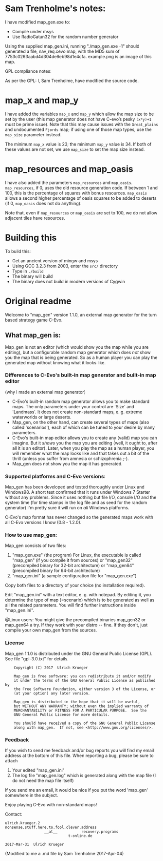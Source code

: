# Sam Trenholme's notes:

I have modified map_gen.exe to:

* Compile under msys
* Use RadioGatun32 for the random number generator

Using the supplied map_gen.ini, running "./map_gen.exe -1"
should generated a file, nav_req.cevo map, with the MD5
sum of 7753c0263aabd4d304de6eb98d1e4cfa.  example.png
is an image of this map.

GPL compliance notes:

As per the GPL: I, Sam Trenholme, have modified the source code.

# map_x and map_y

I have added the variables `map_x` and `map_y` which allow the map size
to be set by the user (this map generator does not have C-evo’s
pesky `(x*y)+1` must be prime issue).  Note that this may cause
issues with the `Great_plains` and undocumented `Fjords` map; if using
one of those map types, use the `map_size` parameter instead.

The minimum `map_x` value is 23; the minimum `map_y` value is 34.
If both of these values are not set, we use `map_size` to set the map 
size instead.

# map_resources and map_oasis

I have also added the parameters `map_resources` and `map_oasis`.
`map_resources`, if 0, uses the old resource generation code.  If
between 1 and 100, this is the percentage of squares with bonus
resources.  `map_oasis` allows a second higher percentage of oasis
squares to be added to deserts (if 0, `map_oasis` does not do anything).

Note that, even if `map_resources` or `map_oasis` are set to 100, we
do not allow adjacent tiles have resources.

# Building this

To build this:

* Get an ancient version of mingw and msys
* Using GCC 3.2.3 from 2003, enter the `src/` directory
* Type in `./build`
* The binary will build
* The binary does not build in modern versions of Cygwin

# Original readme

Welcome to "map_gen" version 1.1.0, an external map generator
for the turn based strategy game C-Evo.



## What map_gen is:

Map_gen is not an editor (which would show you the map while you are editing),
but a configurable random map generator which does *not* show you the map that
is being generated.  So as a human player you can play the generated map
without knowing what it looks like.



### Differences to C-Evo's built-in map generator and built-in map editor

(why I made an external map generator)

* C-Evo's built-in random map generator allows you to make standard maps.
  The only parameters under your control are 'Size' and 'Landmass'.
  It does not create non-standard maps, e. g. extreme waterworlds or large
  deserts.
* Map_gen, on the other hand, can create several types of maps (also called
  'scenarios'), each of which can be tuned to your desire by many parameters.
* C-Evo's built-in map editor allows you to create any (valid) map you can
  imagine.  But it  *shows*  you the map you are editing (well, it ought to,
  after all it is an editor).  Later, when you play the map as a human
  player, you will remember what the map looks like and that takes out a bit
  of the thrill (unless you suffer from amnesia or schizophrenia ;-).
* Map_gen does not show you the map it has generated.

### Supported platforms and C-Evo versions:

Map_gen has been developed and tested thoroughly under Linux and Windows98.
A short test confirmed that it runs under Windows 7 Starter without any
problems.  Since it uses nothing but file I/O, console I/O and the system time
(for time stamps in the log file and as seed for the random generator)
I'm pretty sure it will run on  *all*  Windows platforms.

C-Evo's map format has never changed so the generated maps work with
all C-Evo versions I know (0.8 - 1.2.0).

### How to use map_gen:

Map_gen consists of two files:

1. "map_gen.exe" (the program)
   For Linux, the executable is called "map_gen" (if you compile it
   from sources)
   or "map_gen32" (precompiled binary for 32-bit architecture)
   or "map_gen64" (precompiled binary for 64-bit architecture)
2. "map_gen.ini" (a sample configuration file for "map_gen.exe")

Copy both files to a directory of your choice (no installation required).

Edit "map_gen.ini" with a text editor, e. g. with notepad.  By editing it,
you determine the type of map (=scenario) which is to be generated as well
as all the related parameters.  You will find further instructions
inside "map_gen.ini".

@Linux users:
You might give the precompiled binaries map_gen32 or map_gen64 a try.  If they
work with your distro -- fine.  If they don't, just compile your own map_gen
from the sources.

### License

Map_gen 1.1.0 is distributed under the GNU General Public License (GPL).
See file "gpl-3.0.txt" for details.

```
    Copyright (C) 2017  Ulrich Krueger

    Map_gen is free software: you can redistribute it and/or modify
    it under the terms of the GNU General Public License as published by
    the Free Software Foundation, either version 3 of the License, or
    (at your option) any later version.

    Map_gen is distributed in the hope that it will be useful,
    but WITHOUT ANY WARRANTY; without even the implied warranty of
    MERCHANTABILITY or FITNESS FOR A PARTICULAR PURPOSE.  See the
    GNU General Public License for more details.

    You should have received a copy of the GNU General Public License
    along with map_gen.  If not, see <http://www.gnu.org/licenses/>.
```

### Feedback

If you wish to send me feedback and/or bug reports you will find my
email address at the bottom of this file.  When reporting a bug, please be
sure to attach

1. Your edited "map_gen.ini"
2. The log file "map_gen.log" which is generated along with the map file
  (I do not need the map file itself)

If you send me an email, it would be nice if you put the word 'map_gen'
somewhere in the subject.

Enjoy playing C-Evo with non-standard maps!




Contact:

```
ulrich.krueger.2                   nonsense.stuff.here.to.fool.clever.address
                  __at__           recovery.programs
                             t-online.de

2017-Mar-31  Ulrich Krueger
```

(Modified to me a .md file by Sam Trenholme 2017-Apr-04)

